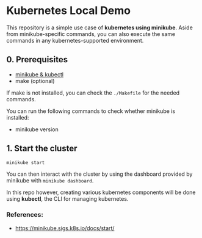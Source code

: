 # **Kubernetes Local Demo**
This repository is a simple use case of **kubernetes using minikube**. Aside from minikube-specific commands, you can also execute the same commands in any kubernetes-supported environment.

## **0. Prerequisites**
- [minikube & kubectl](https://minikube.sigs.k8s.io/docs/start/)
- make (optional)

If make is not installed, you can check the `./Makefile` for the needed commands. 

You can run the following commands to check whether minikube is installed:
- minikube version

## **1. Start the cluster**
```BASH
minikube start
```

You can then interact with the cluster by using the dashboard provided by minikube with `minikube dashboard`.

In this repo however, creating various kubernetes components will be done using **kubectl**, the CLI for managing kubernetes.


### References:
- https://minikube.sigs.k8s.io/docs/start/